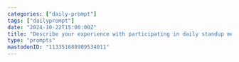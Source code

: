 ```yaml
---
categories: ["daily-prompt"]
tags: ["dailyprompt"]
date: "2024-10-22T15:00:00Z"
title: "Describe your experience with participating in daily standup meetings. Are they effective?"
type: "prompts"
mastodonID: "113351688989534011"
---
```

